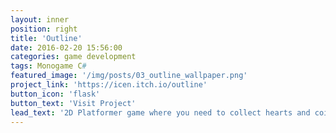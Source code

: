 ```yaml
---
layout: inner
position: right
title: 'Outline'
date: 2016-02-20 15:56:00
categories: game development
tags: Monogame C#
featured_image: '/img/posts/03_outline_wallpaper.png'
project_link: 'https://icen.itch.io/outline'
button_icon: 'flask'
button_text: 'Visit Project'
lead_text: '2D Platformer game where you need to collect hearts and coins to get a better score and be the faster player'
---
```

